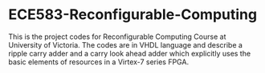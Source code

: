 # ECE583-Reconfigurable-Computing
This is the project codes for Reconfigurable Computing Course at University of Victoria.
The codes are in VHDL language and describe a ripple carry adder and a carry look ahead adder which explicitly uses the basic elements of resources in a Virtex-7 series FPGA.
